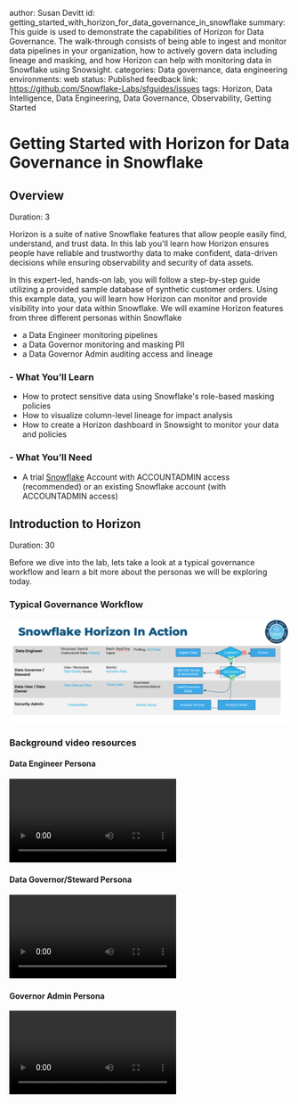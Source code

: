 author: Susan Devitt
id: getting_started_with_horizon_for_data_governance_in_snowflake
summary: This guide is used to demonstrate the capabilities of Horizon for Data Governance. The walk-through consists of being able to ingest and monitor data pipelines in your organization, how to actively govern data including lineage and masking, and how Horizon can help with monitoring data in Snowflake using Snowsight.
categories: Data governance, data engineering
environments: web
status: Published 
feedback link: https://github.com/Snowflake-Labs/sfguides/issues
tags: Horizon, Data Intelligence, Data Engineering, Data Governance, Observability, Getting Started

# Getting Started with Horizon for Data Governance in Snowflake
<!-- ------------------------ -->
## Overview 
Duration: 3

Horizon is a suite of native Snowflake features that allow people easily find, understand, and trust data. In this lab you'll learn how Horizon ensures people have reliable and trustworthy data to make confident, data-driven decisions while ensuring observability and security of data assets.

In this expert-led, hands-on lab, you will follow a step-by-step guide utilizing a provided sample database of synthetic customer orders. Using this example data, you will learn how Horizon can monitor and provide visibility into your data within Snowflake. We will examine Horizon features from three different personas within Snowflake 
 - a Data Engineer monitoring pipelines
 - a Data Governor monitoring and masking PII
 - a Data Governor Admin auditing access and lineage 

### - What You’ll Learn 
- How to protect sensitive data using Snowflake's role-based masking policies
- How to visualize column-level lineage for impact analysis
- How to create a Horizon dashboard in Snowsight to monitor your data and policies

### - What You’ll Need 
- A trial [Snowflake](https://signup.snowflake.com/) Account with ACCOUNTADMIN access (recommended) or an existing Snowflake account (with ACCOUNTADMIN access)

## Introduction to Horizon
Duration: 30

Before we dive into the lab, lets take a look at a typical governance workflow and learn a bit more about the personas we will be exploring today. 
### Typical Governance Workflow  
![img](assets/workflow.png)


### Background video resources 

#### Data Engineer Persona
<video id="MdZ1PaJWH2w"></video>


#### Data Governor/Steward Persona  
<video id="bF6FAMeGEZc"></video> 


#### Governor Admin Persona  
<video id="doView4YqUI">
<!-- ------------------------ -->
## Setup
Duration: 10

All the scripts for this lab are available at [Snowflake Labs](https://github.com/Snowflake-Labs/sfguide-getting-started-with-horizon-data-governance-in-snowflake) for you as a resource.

Let's get started! First we will run the [script 0_lab_setup.sql](https://github.com/Snowflake-Labs/sfguide-getting-started-with-horizon-data-governance-in-snowflake/blob/main/0-lab-Setup.sql) 


**1. Create a new worksheet titled 0_lab_setup**

In Snowsight create a new worksheet and rename it 0_lab_setup.

**2. Copy the below script in its entirety and paste into your worksheet.**

This script will create the objects needed to run the lab. More explanation on these objects and how they are used will be provided in later steps.
### [script 0_lab_setup.sql](https://github.com/Snowflake-Labs/sfguide-getting-started-with-horizon-data-governance-in-snowflake/blob/main/0-lab-Setup.sql)
````
--Create all Roles and assign to user
USE ROLE SECURITYADMIN;
CREATE OR REPLACE ROLE HRZN_DATA_ENGINEER;
CREATE OR REPLACE ROLE HRZN_DATA_GOVERNOR;
CREATE OR REPLACE ROLE HRZN_DATA_USER;
CREATE OR REPLACE ROLE HRZN_IT_ADMIN;

GRANT ROLE HRZN_DATA_ENGINEER TO ROLE SYSADMIN;
GRANT ROLE HRZN_DATA_GOVERNOR TO ROLE SYSADMIN;
GRANT ROLE HRZN_DATA_USER TO ROLE SYSADMIN;
GRANT ROLE HRZN_IT_ADMIN TO ROLE SYSADMIN;

SET MY_USER_ID  = CURRENT_USER();
SELECT ($MY_USER_ID);
GRANT ROLE HRZN_DATA_ENGINEER TO USER identifier($MY_USER_ID);
GRANT ROLE HRZN_DATA_GOVERNOR TO USER identifier($MY_USER_ID);
GRANT ROLE HRZN_DATA_USER TO USER identifier($MY_USER_ID);
GRANT ROLE HRZN_IT_ADMIN TO USER identifier($MY_USER_ID);

--Create warehouse and provide grants
USE ROLE SYSADMIN;
CREATE OR REPLACE WAREHOUSE HRZN_WH WITH WAREHOUSE_SIZE='X-SMALL';
GRANT USAGE ON WAREHOUSE HRZN_WH TO ROLE HRZN_DATA_ENGINEER;
GRANT USAGE ON WAREHOUSE HRZN_WH TO ROLE HRZN_DATA_GOVERNOR;
GRANT USAGE ON WAREHOUSE HRZN_WH TO ROLE HRZN_DATA_USER;
GRANT USAGE ON WAREHOUSE HRZN_WH TO ROLE HRZN_IT_ADMIN;

--Create database, schemas and assign to appropriate roles

GRANT  CREATE DATABASE ON ACCOUNT TO ROLE HRZN_DATA_ENGINEER;

USE ROLE HRZN_DATA_ENGINEER;
CREATE OR REPLACE DATABASE HRZN_DB;
CREATE OR REPLACE SCHEMA HRZN_DB.HRZN_SCH;

GRANT USAGE ON DATABASE HRZN_DB TO ROLE HRZN_DATA_GOVERNOR;
GRANT USAGE ON SCHEMA HRZN_DB.HRZN_SCH TO ROLE HRZN_DATA_GOVERNOR;
GRANT CREATE SCHEMA ON DATABASE HRZN_DB TO ROLE HRZN_DATA_GOVERNOR;

GRANT USAGE ON ALL SCHEMAS IN DATABASE HRZN_DB TO ROLE HRZN_DATA_GOVERNOR;
GRANT SELECT, INSERT, UPDATE, DELETE ON ALL TABLES IN DATABASE HRZN_DB TO ROLE HRZN_DATA_GOVERNOR;

GRANT SELECT ON ALL TABLES IN SCHEMA HRZN_DB.HRZN_SCH TO ROLE HRZN_DATA_GOVERNOR;
GRANT SELECT ON ALL VIEWS IN SCHEMA HRZN_DB.HRZN_SCH TO ROLE HRZN_DATA_GOVERNOR;

GRANT USAGE ON DATABASE HRZN_DB TO ROLE HRZN_IT_ADMIN;
GRANT USAGE ON SCHEMA HRZN_DB.HRZN_SCH TO ROLE HRZN_IT_ADMIN;
GRANT CREATE SCHEMA ON DATABASE HRZN_DB TO ROLE HRZN_IT_ADMIN;



GRANT USAGE ON DATABASE HRZN_DB TO ROLE HRZN_DATA_USER;
GRANT USAGE ON SCHEMA HRZN_DB.HRZN_SCH TO ROLE HRZN_DATA_USER;
GRANT USAGE ON ALL SCHEMAS IN DATABASE HRZN_DB TO ROLE HRZN_DATA_USER;
GRANT SELECT ON ALL TABLES IN DATABASE HRZN_DB TO ROLE HRZN_DATA_USER;

USE ROLE HRZN_DATA_GOVERNOR;

-- Create a  Schema to contain classifiers
CREATE OR REPLACE SCHEMA HRZN_DB.CLASSIFIERS
COMMENT = 'Schema containing Classifiers';

-- Create a Schema to contain Tags
CREATE OR REPLACE SCHEMA HRZN_DB.TAG_SCHEMA
COMMENT = 'Schema containing Tags';

CREATE OR REPLACE TABLE HRZN_DB.TAG_SCHEMA.ROW_POLICY_MAP
    (role STRING, state_visibility STRING);

-- with the table in place, we will now INSERT the relevant Role to City Permissions mapping to ensure
-- our Test only can see Tokyo customers
INSERT INTO HRZN_DB.TAG_SCHEMA.ROW_POLICY_MAP
    VALUES ('HRZN_DATA_USER','MA'); 

    
-- Create a Schema to contain Security Policies
CREATE OR REPLACE SCHEMA SEC_POLICIES_SCHEMA
COMMENT = 'Schema containing Security Policies';

USE ROLE SECURITYADMIN;
GRANT SELECT, INSERT, UPDATE, DELETE ON FUTURE TABLES IN SCHEMA HRZN_DB.HRZN_SCH TO ROLE HRZN_DATA_GOVERNOR;
GRANT SELECT, INSERT, UPDATE, DELETE ON FUTURE TABLES IN DATABASE HRZN_DB TO ROLE HRZN_DATA_GOVERNOR;

GRANT SELECT ON FUTURE TABLES IN SCHEMA HRZN_DB.HRZN_SCH TO ROLE HRZN_DATA_USER;
GRANT SELECT ON FUTURE TABLES IN DATABASE HRZN_DB TO ROLE HRZN_DATA_USER;

GRANT SELECT ON FUTURE TABLES IN SCHEMA HRZN_DB.HRZN_SCH TO ROLE HRZN_IT_ADMIN;
GRANT SELECT ON FUTURE TABLES IN DATABASE HRZN_DB TO ROLE HRZN_IT_ADMIN;

GRANT USAGE ON ALL SCHEMAS IN DATABASE HRZN_DB TO ROLE HRZN_IT_ADMIN;
GRANT SELECT, INSERT, UPDATE, DELETE ON ALL TABLES IN DATABASE HRZN_DB TO ROLE HRZN_IT_ADMIN;
GRANT SELECT ON ALL VIEWS IN DATABASE HRZN_DB TO ROLE HRZN_IT_ADMIN;
GRANT SELECT ON ALL TABLES IN SCHEMA HRZN_DB.HRZN_SCH TO ROLE HRZN_IT_ADMIN;
GRANT SELECT ON ALL VIEWS IN SCHEMA HRZN_DB.HRZN_SCH TO ROLE HRZN_IT_ADMIN;


USE ROLE ACCOUNTADMIN;
GRANT DATABASE ROLE SNOWFLAKE.DATA_METRIC_USER TO ROLE HRZN_DATA_ENGINEER;
GRANT EXECUTE DATA METRIC FUNCTION ON ACCOUNT TO ROLE HRZN_DATA_ENGINEER;
-- Commented out because as of May 22 2024 this will not work in trial accounts.
--GRANT APPLICATION ROLE SNOWFLAKE.DATA_QUALITY_MONITORING_VIEWER TO ROLE HRZN_DATA_ENGINEER;

GRANT DATABASE ROLE SNOWFLAKE.GOVERNANCE_VIEWER TO ROLE HRZN_DATA_GOVERNOR;
GRANT DATABASE ROLE SNOWFLAKE.OBJECT_VIEWER TO ROLE HRZN_DATA_GOVERNOR;
GRANT DATABASE ROLE SNOWFLAKE.USAGE_VIEWER TO ROLE HRZN_DATA_GOVERNOR;
GRANT DATABASE ROLE SNOWFLAKE.DATA_METRIC_USER TO ROLE HRZN_DATA_GOVERNOR;
GRANT EXECUTE DATA METRIC FUNCTION ON ACCOUNT TO ROLE HRZN_DATA_GOVERNOR;
-- Commented out because as of May 22 2024 this will not work in trial accounts.
--GRANT APPLICATION ROLE SNOWFLAKE.DATA_QUALITY_MONITORING_VIEWER TO ROLE HRZN_DATA_GOVERNOR;


GRANT DATABASE ROLE SNOWFLAKE.GOVERNANCE_VIEWER TO ROLE HRZN_IT_ADMIN;
GRANT DATABASE ROLE SNOWFLAKE.OBJECT_VIEWER TO ROLE HRZN_IT_ADMIN;
GRANT DATABASE ROLE SNOWFLAKE.USAGE_VIEWER TO ROLE HRZN_IT_ADMIN;
GRANT DATABASE ROLE SNOWFLAKE.DATA_METRIC_USER TO ROLE HRZN_IT_ADMIN;
GRANT EXECUTE DATA METRIC FUNCTION ON ACCOUNT TO ROLE HRZN_IT_ADMIN;
-- Commented out because as of May 22 2024 this will not work in trial accounts.
--GRANT APPLICATION ROLE SNOWFLAKE.DATA_QUALITY_MONITORING_VIEWER TO ROLE HRZN_IT_ADMIN;



/***** C R E A T E   T A B L E *******/

USE ROLE HRZN_DATA_ENGINEER;
CREATE OR REPLACE TABLE HRZN_DB.HRZN_SCH.CUSTOMER (
	ID FLOAT,
	FIRST_NAME VARCHAR,
	LAST_NAME VARCHAR,
	STREET_ADDRESS VARCHAR,
	STATE VARCHAR,
	CITY VARCHAR,
	ZIP VARCHAR,
	PHONE_NUMBER VARCHAR,
	EMAIL VARCHAR,
	SSN VARCHAR,
	BIRTHDATE VARCHAR,
	JOB VARCHAR,
	CREDITCARD VARCHAR,
	COMPANY VARCHAR,
	OPTIN VARCHAR
);
CREATE OR REPLACE TABLE HRZN_DB.HRZN_SCH.CUSTOMER_ORDERS (
    CUSTOMER_ID VARCHAR,	
    ORDER_ID VARCHAR,	
    ORDER_TS DATE,	
    ORDER_CURRENCY VARCHAR,	
    ORDER_AMOUNT FLOAT,	
    ORDER_TAX FLOAT,	
    ORDER_TOTAL FLOAT
);
-- Load data from S3 into target tables. Then perform GRANTS.
COPY INTO HRZN_DB.HRZN_SCH.CUSTOMER
FROM s3://sfquickstarts/summit_2024_horizon_hol/CustomerDataRaw.csv
FILE_FORMAT = (TYPE = 'CSV', SKIP_HEADER = 1)
;

COPY INTO HRZN_DB.HRZN_SCH.CUSTOMER_ORDERS
FROM s3://sfquickstarts/summit_2024_horizon_hol/CustomerOrders.csv
FILE_FORMAT = (TYPE = 'CSV', SKIP_HEADER = 1)
;
GRANT ALL ON TABLE HRZN_DB.HRZN_SCH.CUSTOMER TO ROLE HRZN_DATA_GOVERNOR;
GRANT SELECT ON TABLE HRZN_DB.HRZN_SCH.CUSTOMER TO ROLE HRZN_DATA_USER;
GRANT SELECT ON TABLE HRZN_DB.HRZN_SCH.CUSTOMER TO ROLE HRZN_IT_ADMIN;

GRANT ALL ON TABLE HRZN_DB.HRZN_SCH.CUSTOMER_ORDERS TO ROLE HRZN_DATA_GOVERNOR;
GRANT SELECT ON TABLE HRZN_DB.HRZN_SCH.CUSTOMER_ORDERS TO ROLE HRZN_DATA_USER;
GRANT SELECT ON TABLE HRZN_DB.HRZN_SCH.CUSTOMER_ORDERS TO ROLE HRZN_IT_ADMIN;



USE ROLE ACCOUNTADMIN;
GRANT APPLY TAG on ACCOUNT to ROLE HRZN_DATA_GOVERNOR;
GRANT APPLY MASKING POLICY on ACCOUNT to ROLE HRZN_DATA_GOVERNOR;
GRANT APPLY ROW ACCESS POLICY ON ACCOUNT TO ROLE HRZN_DATA_GOVERNOR;
GRANT APPLY AGGREGATION POLICY ON ACCOUNT TO ROLE HRZN_DATA_GOVERNOR;
GRANT APPLY PROJECTION POLICY ON ACCOUNT TO ROLE HRZN_DATA_GOVERNOR;

GRANT DATABASE ROLE SNOWFLAKE.CLASSIFICATION_ADMIN TO ROLE HRZN_DATA_GOVERNOR;


--USE ROLE HRZN_DATA_ENGINEER;
--truncate table HRZN_DB.HRZN_SCH.CUSTOMER;
--truncate table HRZN_DB.HRZN_SCH.CUSTOMER_ORDERS;


--Create Lineage
USE ROLE HRZN_DATA_ENGINEER;


use database HRZN_DB;
use schema HRZN_DB.HRZN_SCH;
USE WAREHOUSE HRZN_WH;

-- create new table, then populate it with dynamic content
create OR REPLACE table HRZN_DB.HRZN_SCH.Customer_NY as
select *  EXCLUDE ZIP from HRZN_DB.HRZN_SCH.CUSTOMER where state='NY';

create OR REPLACE table HRZN_DB.HRZN_SCH.Customer_DC as
select *  EXCLUDE ZIP from HRZN_DB.HRZN_SCH.CUSTOMER where state='DC';

create OR REPLACE table HRZN_DB.HRZN_SCH.Customer_AR as
select *  EXCLUDE ZIP from HRZN_DB.HRZN_SCH.CUSTOMER where state='AR';


CREATE OR REPLACE VIEW HRZN_DB.HRZN_SCH.CUSTOMER_ORDER_SUMMARY AS
SELECT C.ID, C.FIRST_NAME, C.LAST_NAME, COUNT(CO.ORDER_ID) ORDERS_COUNT, SUM(CO.ORDER_TOTAL) ORDER_TOTAL
FROM HRZN_DB.HRZN_SCH.CUSTOMER C, HRZN_DB.HRZN_SCH.CUSTOMER_ORDERS CO
WHERE C.ID  = CO.CUSTOMER_ID
GROUP BY 1,2,3;

CREATE OR REPLACE TABLE HRZN_DB.HRZN_SCH.CUSTOMER_ORDER_SUMMARY_NY AS
SELECT CS.*
FROM HRZN_DB.HRZN_SCH.Customer_NY C, HRZN_DB.HRZN_SCH.CUSTOMER_ORDER_SUMMARY CS
WHERE C.ID  = CS.ID;

-- create new user stage, then copy CUSTOMER data here
create OR REPLACE stage CustomerNYStage;
copy into @CustomerNYStage from HRZN_DB.HRZN_SCH.CUSTOMER_ORDER_SUMMARY_NY;
```
<!-- ------------------------ -->
## Horizon as a Data Engineer - Data Quality Monitoring
Duration: 20

### Overview
Data Governance doesn't need to be a daunting undertaking.This section is all about how to get started ingesting data into Snowflake and starting with curating assets to understanding common problems that most data organizations want to solve such as data quality monitoring. We will show you how easily **all roles** benefit from Horizon and Snowflake's RBAC Framework. 

Before we begin, the Snowflake Access Control Framework is based on:
- Role-based Access Control (RBAC): Access privileges are assigned to roles, which 
    are in turn assigned to users.
- Discretionary Access Control (DAC): Each object has an owner, who can in turn 
    grant access to that object.

> aside negative
>The key concepts to understanding access control in Snowflake are:
>- Securable Object: An entity to which access can be granted. Unless allowed by a 
    grant, access is denied. Securable Objects are owned by a Role (as opposed to a User)
>>- Examples: Database, Schema, Table, View, Warehouse, Function, etc
>- Role: An entity to which privileges can be granted. Roles are in turn assigned 
    to users. Note that roles can also be assigned to other roles, creating a role 
    hierarchy.
>- Privilege: A defined level of access to an object. Multiple distinct privileges 
    may be used to control the granularity of access granted.
 >- User: A user identity recognized by Snowflake, whether associated with a person 
    or program.

In Summary:
- In Snowflake, a Role is a container for Privileges to a Securable Object.
- Privileges can be granted Roles
- Roles can be granted to Users
- Roles can be granted to other Roles (which inherit that Roles Privileges)
- When Users choose a Role, they inherit all the Privileges of the Roles in the hierarchy.


### System Defined Roles and Privileges
> aside positive
 >Before beginning to deploy Role Based Access Control (RBAC) for Horizon HOL,
 let's first take a look at the Snowflake System Defined Roles and their privileges

In Snowsight create a new worksheet and rename it 1_Data_Engineer. Copy and paste each code block below and execute. You can also find the entire Data Engineer Script at [ 1-DataEngineer.sql](https://github.com/Snowflake-Labs/sfguide-getting-started-with-horizon-data-governance-in-snowflake/blob/main/hol-lab/1-DataEngineer.sql) 

Let's start by assuming the Data Engineer role and our Snowflake Development Warehouse (synonymous with compute) and we will set the context with the appropriate Database and Schema. 
```
USE ROLE HRZN_DATA_ENGINEER;
USE WAREHOUSE HRZN_WH;
USE DATABASE HRZN_DB;
USE SCHEMA HRZN_SCH;
```

To follow best practices we will begin to investigate and deploy RBAC (Role-Based Access Control)

First, let's take a look at the Roles currently in our account
```
SHOW ROLES;
```

This next query, will turn the output of our last SHOW command and allow us to filter on the Snowflake System Roles provided by default in all Snowflake Accounts
  > Note: Depending on your permissions you may not see a result for every Role in the Where clause below.
```
SELECT
    "name",
    "comment"
FROM TABLE(RESULT_SCAN(LAST_QUERY_ID()))
WHERE "name" IN ('ORGADMIN','ACCOUNTADMIN','SYSADMIN','USERADMIN','SECURITYADMIN','PUBLIC');
```

#### Snowflake System Defined Role Definitions:
1. **ORGADMIN**: Role that manages operations at the organization level.
2. **ACCOUNTADMIN**: Role that encapsulates the SYSADMIN and SECURITYADMIN system-defined roles.
            It is the top-level role in the system and should be granted only to a limited/controlled number of users
            in your account.
3. **SECURITYADMIN**: Role that can manage any object grant globally, as well as create, monitor,
          and manage users and roles.
4. **USERADMIN**: Role that is dedicated to user and role management only.
5. **SYSADMIN**: Role that has privileges to create warehouses and databases in an account.
> aside negative
>If, as recommended, you create a role hierarchy that ultimately assigns all custom roles to the SYSADMIN role, this role also has the ability to grant privileges on warehouses, databases, and other objects to other roles.
6. PUBLIC: Pseudo-role that is automatically granted to every user and every role in your account. The PUBLIC role can own securable objects, just like any other role; however, the objects owned by the role are available to every other user and role in your account.

 
                       
### Role Creation, GRANTS and SQL Variables

Now that we understand System Defined Roles, let's begin leveraging them to create a Test Role and provide it access to the Customer Loyalty data we will deploy our initial Snowflake Horizon Governance features against.

We will use the Useradmin Role to create a Test Role
```
USE ROLE USERADMIN;

CREATE OR REPLACE ROLE HRZN_DATA_ANALYST
    COMMENT = 'Analyst Role';
```

Now we will switch to Securityadmin to handle our privilege GRANTS
```
USE ROLE SECURITYADMIN;
```
First we will grant ALL privileges on the Development Warehouse to our Sysadmin
```
GRANT ALL ON WAREHOUSE HRZN_WH TO ROLE HRZN_DATA_ANALYST;
```

Next we will grant only OPERATE and USAGE privileges to our Test Role
```
GRANT OPERATE, USAGE ON WAREHOUSE HRZN_WH TO ROLE HRZN_DATA_ANALYST;
```

> aside positive
>**Snowflake Warehouse Privilege Grants**
>1. MODIFY: Enables altering any properties of a warehouse, including changing its size.
>2. MONITOR: Enables viewing current and past queries executed on a warehouse as well as usage statistics on that warehouse.
>3. OPERATE: Enables changing the state of a warehouse (stop, start, suspend, resume). In addition,enables viewing current and past queries executed on a warehouse and aborting any executing queries.
>4. USAGE: Enables using a virtual warehouse and, as a result, executing queries on the warehouse.
If the warehouse is configured to auto-resume when a SQL statement is submitted to it, the warehouse resumes automatically and executes the statement.
>5. ALL: Grants all privileges, except OWNERSHIP, on the warehouse.

Now we will grant USAGE on our Database and all Schemas within it
```
GRANT USAGE ON DATABASE HRZN_DB TO ROLE HRZN_DATA_ANALYST;
GRANT USAGE ON ALL SCHEMAS IN DATABASE HRZN_DB TO ROLE HRZN_DATA_ANALYST;
```
> aside positive
> **Snowflake Database and Schema Grants**
>1. MODIFY: Enables altering any settings of a database.
>2. MONITOR: Enables performing the DESCRIBE command on the database.
>3. USAGE: Enables using a database, including returning the database details in the SHOW DATABASES command output. Additional privileges are required to view or take actions on objects in a database.
>4. ALL: Grants all privileges, except OWNERSHIP, on a database.

We are going to test Data Governance features as our Test Role, so let's ensure it can run SELECT statements against our Data Model
```
GRANT SELECT ON ALL TABLES IN SCHEMA HRZN_DB.HRZN_SCH TO ROLE HRZN_DATA_ANALYST;
GRANT SELECT ON ALL VIEWS IN SCHEMA HRZN_DB.HRZN_SCH TO ROLE HRZN_DATA_ANALYST;
```
> aside positive
>**Snowflake View and Table Privilege Grants**
>1. SELECT: Enables executing a SELECT statement on a table/view.
>2. INSERT: Enables executing an INSERT command on a table. 
>3. UPDATE: Enables executing an UPDATE command on a table.
>4. TRUNCATE: Enables executing a TRUNCATE TABLE command on a table.
>5. DELETE: Enables executing a DELETE command on a table.
    **/

Before we proceed, let's SET a SQL Variable to equal our CURRENT_USER()
```
SET MY_USER_ID  = CURRENT_USER();
```

Now we can GRANT our Role to the User we are currently logged in as and use that role
```
GRANT ROLE HRZN_DATA_ANALYST TO USER identifier($MY_USER_ID);

USE ROLE HRZN_DATA_ENGINEER;
```

### Data Quality Monitoring 

Within Snowflake, you can measure the quality of your data by using Data Metric Functions. Using these, we want to ensure that there are not duplicate or invalid Customer Email Addresses present in our system. While our team works to resolve any existing bad records, we will work to monitor these occuring moving forward.

#### Creating Data Metric functions
Within this step, we will walk through adding Data Metric Functions to our Customer Loyalty Table to capture Duplicate and Invalid Email Address counts everytime data is updated.

Creating a System DMF by first setting a schedule on the table and then setting the metrics
```
--Schedule
ALTER TABLE HRZN_DB.HRZN_SCH.CUSTOMER SET DATA_METRIC_SCHEDULE = 'TRIGGER_ON_CHANGES';

--Accuracy
ALTER TABLE HRZN_DB.HRZN_SCH.CUSTOMER ADD DATA METRIC FUNCTION SNOWFLAKE.CORE.NULL_COUNT on (EMAIL);

--Uniqueness
ALTER TABLE HRZN_DB.HRZN_SCH.CUSTOMER ADD DATA METRIC FUNCTION SNOWFLAKE.CORE.UNIQUE_COUNT on (EMAIL);
ALTER TABLE HRZN_DB.HRZN_SCH.CUSTOMER ADD DATA METRIC FUNCTION SNOWFLAKE.CORE.DUPLICATE_COUNT on (EMAIL);;

--Volume
ALTER TABLE HRZN_DB.HRZN_SCH.CUSTOMER ADD DATA METRIC FUNCTION SNOWFLAKE.CORE.ROW_COUNT on ();


--Review Counts
SELECT SNOWFLAKE.CORE.NULL_COUNT(SELECT EMAIL FROM HRZN_DB.HRZN_SCH.CUSTOMER);
SELECT SNOWFLAKE.CORE.UNIQUE_COUNT(SELECT EMAIL FROM HRZN_DB.HRZN_SCH.CUSTOMER);
SELECT SNOWFLAKE.CORE.DUPLICATE_COUNT (SELECT EMAIL FROM HRZN_DB.HRZN_SCH.CUSTOMER) AS duplicate_count;
```

Before moving on, let's validate Trigger on Changes Schedule is in place
```
SHOW PARAMETERS LIKE 'DATA_METRIC_SCHEDULE' IN TABLE HRZN_DB.HRZN_SCH.CUSTOMER;
```

#### Creating a custom DMF
To accompany the Duplicate Count DMF, let's also create a Custom Data Metric Function that uses Regular Expression (RegEx) to Count Invalid Email Addresses
```
CREATE DATA METRIC FUNCTION HRZN_DB.HRZN_SCH.INVALID_EMAIL_COUNT(IN_TABLE TABLE(IN_COL STRING))
RETURNS NUMBER 
AS
'SELECT COUNT_IF(FALSE = (IN_COL regexp ''^[A-Za-z0-9._%+-]+@[A-Za-z0-9.-]+\.[A-Za-z]{2,4}$'')) FROM IN_TABLE';
```

For demo purposes, let's grant this to everyone
```
GRANT ALL ON FUNCTION HRZN_DB.HRZN_SCH.INVALID_EMAIL_COUNT(TABLE(STRING)) TO ROLE PUBLIC;
```

As we did above, let's see how many Invalid Email Addresses currently exist
```
SELECT HRZN_DB.HRZN_SCH.INVALID_EMAIL_COUNT(SELECT EMAIL FROM HRZN_DB.HRZN_SCH.CUSTOMER) AS INVALID_EMAIL_COUNT;
```

Before we can apply our DMF's to the table, we must first set the Data Metric Schedule. For our demo we will Trigger this to run every 5 minutes
```
ALTER TABLE HRZN_DB.HRZN_SCH.CUSTOMER SET DATA_METRIC_SCHEDULE = '5 minute'; 
```
> aside negative
>Data Metric Schedule specifies the schedule for running Data Metric Functions
for tables and can leverage MINUTE, USING CRON or TRIGGER_ON_CHANGES

Now we will add our Invalid Email Count Data Metric Function (DMF) to our table
```
ALTER TABLE HRZN_DB.HRZN_SCH.CUSTOMER 
    ADD DATA METRIC FUNCTION HRZN_DB.HRZN_SCH.INVALID_EMAIL_COUNT ON (EMAIL);
```

Before moving on, let's validate the Schedule is in place
```
SHOW PARAMETERS LIKE 'DATA_METRIC_SCHEDULE' IN TABLE HRZN_DB.HRZN_SCH.CUSTOMER;
```

Review the schedule
by selecting metric_name, ref_entity_name, schedule, schedule_status from table(information_schema.data_metric_function_references(
    ref_entity_name => 'HRZN_DB.HRZN_SCH.CUSTOMER', 
    ref_entity_domain => 'TABLE'));


The results our Data Metric Functions are written to an Event table, let's start by taking a look at the Raw output
> Note: Latency can be up to a few minutes. If the queries below are empty please wait a few minutes.

For ease of use, a flattened View is also provided so let's take a look at this as well
```
SELECT 
    change_commit_time,
    measurement_time,
    table_schema,
    table_name,
    metric_name,
    value
FROM SNOWFLAKE.LOCAL.DATA_QUALITY_MONITORING_RESULTS
WHERE table_database = 'HRZN_DB'
ORDER BY change_commit_time DESC;
```


 With the Data Quality metrics being logged every time our table changes we will be able to monitor the counts as new data flows in and existing e-mail updates are run.

> aside negative
>In a production scenario a logical next step would be to configure alerts to notify you when changes to data quality occur. By combining the DMF and alert functionality, you can
have consistent threshold notifications for data quality on the tables that you measure. 


<!-- ------------------------ -->
## Horizon as Data Governor - Search & Discovery
Duration: 30

**Overview**

In today's world of data management, it is common to have policies and procedures that range from data quality and retention to personal data protection. A Data Governor within an organization defines and applies data policies. Here we will explore Horizon features such as **universal search** that makes it easier to find Account objects,Snowflake Marketplace listings, relevant Snowflake Documentation and Snowflake Community Knowledge Base articles.

> aside negative
>
>Note: Universal Search understands your query and information about your database objects and can find objects with names that differ from your search terms.
>Even if you misspell or type only part of your search term, you can still see
useful results.

To leverage Universal Search in Snowsight:
- Use the Left Navigation Menu 
- Select "Search" (Magnifying Glass)
- Enter Search criteria such as:
    - Snowflake Best Practices
    - How to use Snowflake Column Masking

### Create a new worksheet
  In snowsight create a new worksheet and rename it 2_Data_Governor. Copy and paste each code block below and execute. You can also find the entire Data Governor Script at [ 2-DataGovernor_DataUser.sql](https://github.com/Snowflake-Labs/sfguide-getting-started-with-horizon-data-governance-in-snowflake/blob/main/hol-lab/2-DataGovernor_DataUser.sql)  

Let's start by assuming the Data User role and using our Horizon Warehouse (synonymous with compute). This lets us see what access our Data Users have to our customer data.

````
USE ROLE HRZN_DATA_USER;
USE WAREHOUSE HRZN_WH;
USE DATABASE HRZN_DB;
USE SCHEMA HRZN_SCH;
````

Now, Let’s look at the customer details
````
SELECT FIRST_NAME, LAST_NAME, STREET_ADDRESS, STATE, CITY, ZIP, PHONE_NUMBER, EMAIL, SSN, BIRTHDATE, CREDITCARD
FROM HRZN_DB.HRZN_SCH.CUSTOMER
SAMPLE (100 ROWS);
````

### Protecting Sensitive Information
Looking at this table we can see there is a lot of PII and sensitive data that needs to be protected. However, as a Data user, we may not understand what fields contain the sensitive data.

To set this straight, we need to ensure that the right fields are classified and tagged properly. Further, we need to mask PII and other senstive data. Lets switch to the Data governor role and we can explore the Horizon features for classification, tagging and masking.
````
USE ROLE HRZN_DATA_GOVERNOR;
USE WAREHOUSE HRZN_WH;
USE DATABASE HRZN_DB;
USE SCHEMA HRZN_SCH;
````
#### Sensitive Data Classification

 In some cases, you may not know if there is sensitive data in a table. Snowflake Horizon provides the capability to attempt to automatically detect
 sensitive information and apply relevant Snowflake system defined privacy tags. 

 Classification is a multi-step process that associates Snowflake-defined system
 tags to columns by analyzing the fields and metadata for personal data. Data 
 Classification can be done via SQL or the Snowsight interface.

 Within this step we will be using SQL to classify a single table as well as all
 tables within a schema.

 To learn how to complete Data Classification within the Snowsight interface,
 please see the following documentation: 

 [Using Snowsight to classify tables in a schema]
(https://docs.snowflake.com/en/user-guide/governance-classify-using#using-sf-web-interface-to-classify-tables-in-a-schema)

#### Autoclassification for Sensitive information
>aside negative
>OPTIONAL: You can perform classification through the UI as well.
--Databases -> HRZN_DB -> HRZN_SCH --> Click "..." -> Classify and Tag Sensitive Data

As our Raw Customer Schema only includes one table, let's use SYSTEM$CLASSIFY against it
````
CALL SYSTEM$CLASSIFY('HRZN_DB.HRZN_SCH.CUSTOMER', {'auto_tag': true});
````

Now let's view the new Tags Snowflake applied automatically via Data Classification
````
SELECT TAG_DATABASE, TAG_SCHEMA, OBJECT_NAME, COLUMN_NAME, TAG_NAME, TAG_VALUE
FROM TABLE(
  HRZN_DB.INFORMATION_SCHEMA.TAG_REFERENCES_ALL_COLUMNS(
    'HRZN_DB.HRZN_SCH.CUSTOMER',
    'table'
));
````
>aside negative
>OPTIONAL You can perform classification through the UI as well.
--Databases -> HRZN_DB -> HRZN_SCH --> Click "..." -> Classify and Tag Sensitive Data

As our Raw Point-of-Sale Schema includes numerous tables, let's use SYSTEM$CLASSIFY_SCHEMA against it
````
CALL SYSTEM$CLASSIFY_SCHEMA('HRZN_DB.HRZN_SCH', {'auto_tag': true});
````

Once again, let's view the Tags applied using the Customer table within the Schema
````
    SELECT * FROM TABLE(HRZN_DB.information_schema.tag_references_all_columns('HRZN_DB.HRZN_SCH.CUSTOMER','table'));
````
#### Custom Classification

 Snowflake provides the CUSTOM_CLASSIFIER class in the SNOWFLAKE.DATA_PRIVACY schema
 to enable Data Engineers / Governors to extend their Data Classification capabilities based on their own knowledge of their data.

````
USE SCHEMA HRZN_DB.CLASSIFIERS;

create or replace snowflake.data_privacy.custom_classifier CREDITCARD();

Show snowflake.data_privacy.custom_classifier;

Call creditcard!add_regex('MC_PAYMENT_CARD','IDENTIFIER','^(?:5[1-5][0-9]{2}|222[1-9]|22[3-9][0-9]|2[3-6][0-9]{2}|27[01][0-9]|2720)[0-9]{12}$');
Call creditcard!add_regex('AMX_PAYMENT_CARD','IDENTIFIER','^3[4-7][0-9]{13}$');

Select creditcard!list();

select CREDITCARD from HRZN_DB.HRZN_SCH.CUSTOMER where CREDITCARD regexp '^3[4-7][0-9]{13}$';

CALL SYSTEM$CLASSIFY('HRZN_DB.HRZN_SCH.CUSTOMER',{'auto_tag': true, 'custom_classifiers': ['HRZN_DB.CLASSIFIERS.CREDITCARD']});
````
>aside negative
>Note: This statement shows if a column is classified as a particular tag
````
Select SYSTEM$GET_TAG('snowflake.core.semantic_category','HRZN_DB.HRZN_SCH.CUSTOMER.CREDITCARD','column');
````
>aside positive
>
 Moving forward as Schemas or Tables are created and updated we can use this exact process of Automatic and Custom Classification to maintain a strong governance posture and build rich semantic-layer metadata.

#### Tagging

A tag-based masking policy combines the object tagging and masking policy features to allow a masking policy to be set on a tag using an ALTER TAG command. When the data type in the masking policy signature and the data type of the column match, the tagged column is automatically protected by the conditions in the masking policy.
````
USE SCHEMA TAG_SCHEMA;
````
Create cost_center tag and add comment
````
create tag HRZN_DB.TAG_SCHEMA.cost_center allowed_values 'Sales','Marketing','Support';
alter tag HRZN_DB.TAG_SCHEMA.cost_center set comment = 'Respective Cost center for chargeback';
````
Create on sensitive datasets and add comments
````
create tag HRZN_DB.TAG_SCHEMA.confidential allowed_values 'Sensitive','Restricted','Highly Confidential';
alter tag HRZN_DB.TAG_SCHEMA.confidential set comment = 'Confidential information';
                                      
create tag HRZN_DB.TAG_SCHEMA.pii_type allowed_values 'Email','Phone Number','Last Name';
alter tag HRZN_DB.TAG_SCHEMA.pii_type set comment = 'PII Columns';
````

Apply tag on warehouse dev_demo_wh
````
alter warehouse HRZN_WH set tag cost_center = 'Sales';
````
Apply tags at the table and column level
````
--Table Level
alter table HRZN_DB.HRZN_SCH.customer set tag HRZN_DB.TAG_SCHEMA.confidential ='Sensitive';  
alter table HRZN_DB.HRZN_SCH.customer set tag HRZN_DB.TAG_SCHEMA.cost_center ='Sales';  
--Column Level
alter table HRZN_DB.HRZN_SCH.customer modify email set tag HRZN_DB.TAG_SCHEMA.pii_type ='Email';
alter table HRZN_DB.HRZN_SCH.customer modify phone_number set tag HRZN_DB.TAG_SCHEMA.pii_type ='Phone Number';
alter table HRZN_DB.HRZN_SCH.customer modify last_name set tag HRZN_DB.TAG_SCHEMA.pii_type ='Last Name';
````

Query account usage view to check tags and reference
>aside negative
>Note: Has a latency of about 20 min
````
select * from snowflake.account_usage.tag_references where tag_name ='CONFIDENTIAL' ;
select * from snowflake.account_usage.tag_references where tag_name ='PII_TYPE' ;
select * from snowflake.account_usage.tag_references where tag_name ='COST_CENTER' ;
````

Now we can use the TAG_REFERENCE_ALL_COLUMNS function to return the Tags associated with our Customer Loyalty table
````
SELECT
    tag_database,
    tag_schema,
    tag_name,
    column_name,
    tag_value
FROM TABLE(information_schema.tag_references_all_columns
    ('HRZN_DB.HRZN_SCH.customer','table'));
````
#### Dynamic Data Masking
In Snowflake it is possible to use Column-Level Security to mask dynamically and create a conditional policy. Lets see how we can combine these to create a conditional masking policy.
````
--Create masking policy for PII
CREATE OR REPLACE MASKING POLICY HRZN_DB.TAG_SCHEMA.MASK_PII AS
  (VAL CHAR) RETURNS CHAR ->
  CASE
    WHEN CURRENT_ROLE() IN ('ACCOUNTADMIN', 'HRZN_DATA_GOVERNOR') THEN VAL
      ELSE '***PII MASKED***'
    END;


 CREATE OR REPLACE MASKING POLICY HRZN_DB.TAG_SCHEMA.MASK_SENSITIVE AS
  (VAL CHAR) RETURNS CHAR ->
  CASE
    WHEN CURRENT_ROLE() IN ('ACCOUNTADMIN', 'HRZN_DATA_GOVERNOR') THEN VAL
      ELSE '***SENSITIVE***'
    END;

--Apply policies to specific columns
ALTER TABLE HRZN_DB.HRZN_SCH.CUSTOMER MODIFY COLUMN SSN SET MASKING POLICY HRZN_DB.TAG_SCHEMA.MASK_PII;
ALTER TABLE HRZN_DB.HRZN_SCH.CUSTOMER MODIFY COLUMN CREDITCARD SET MASKING POLICY HRZN_DB.TAG_SCHEMA.MASK_SENSITIVE;


SELECT SSN,CREDITCARD FROM HRZN_DB.HRZN_SCH.CUSTOMER;
````

Now we can switch back to our Data User role from the beginning of the script. LEts see if the Data User still has access to sensitive data. 
````
USE ROLE HRZN_DATA_USER;
USE WAREHOUSE HRZN_WH;
SELECT SSN,CREDITCARD FROM HRZN_DB.HRZN_SCH.CUSTOMER;
````
The data is masked for the Data User. 
use role HRZN_DATA_GOVERNOR;
USE SCHEMA HRZN_DB.TAG_SCHEMA;

The Data Governor can create opt-in masking based on condition
````
create or replace masking policy HRZN_DB.TAG_SCHEMA.conditionalPolicyDemo 
   as (phone_nbr string, optin string) returns string ->
   case
      when optin = 'Y' then phone_nbr
      else '***OPT OUT***'
   end;

alter table HRZN_DB.HRZN_SCH.CUSTOMER modify column PHONE_NUMBER set
   masking policy HRZN_DB.TAG_SCHEMA.conditionalPolicyDemo  using (PHONE_NUMBER, OPTIN);

SELECT PHONE_NUMBER,OPTIN FROM HRZN_DB.HRZN_SCH.CUSTOMER;
````


Snowflake makes it possible to streamline the masking process by grouping all these sensitive or PII columns under a common tag and apply masking for that tag.
````
--Create a Tag
CREATE OR REPLACE TAG HRZN_DB.TAG_SCHEMA.PII_COL ALLOWED_VALUES 'PII-DATA','NON-PII';

--Apply to the table
ALTER TABLE HRZN_DB.HRZN_SCH.CUSTOMER MODIFY COLUMN LAST_NAME SET TAG  HRZN_DB.TAG_SCHEMA.PII_COL = 'PII-DATA';
ALTER TABLE HRZN_DB.HRZN_SCH.CUSTOMER MODIFY COLUMN BIRTHDATE SET TAG  HRZN_DB.TAG_SCHEMA.PII_COL = 'PII-DATA';
ALTER TABLE HRZN_DB.HRZN_SCH.CUSTOMER MODIFY COLUMN STREET_ADDRESS SET TAG  HRZN_DB.TAG_SCHEMA.PII_COL = 'PII-DATA';
ALTER TABLE HRZN_DB.HRZN_SCH.CUSTOMER MODIFY COLUMN CITY SET TAG  HRZN_DB.TAG_SCHEMA.PII_COL = 'PII-DATA';
ALTER TABLE HRZN_DB.HRZN_SCH.CUSTOMER MODIFY COLUMN STATE SET TAG  HRZN_DB.TAG_SCHEMA.PII_COL = 'PII-DATA';
ALTER TABLE HRZN_DB.HRZN_SCH.CUSTOMER MODIFY COLUMN ZIP SET TAG  HRZN_DB.TAG_SCHEMA.PII_COL = 'PII-DATA';


--Create Masking Policy
CREATE OR REPLACE MASKING POLICY HRZN_DB.TAG_SCHEMA.PII_DATA_MASK AS (VAL string) RETURNS string ->
CASE
WHEN SYSTEM$GET_TAG_ON_CURRENT_COLUMN('HRZN_DB.TAG_SCHEMA.PII_COL') = 'PII-DATA' 
    AND CURRENT_ROLE() NOT IN ('HRZN_DATA_GOVERNOR','ACCOUNTADMIN') 
    THEN '**PII TAG MASKED**'
ELSE VAL
END;


--Apply Masking policy to the tag
ALTER TAG HRZN_DB.TAG_SCHEMA.PII_COL SET MASKING POLICY HRZN_DB.TAG_SCHEMA.PII_DATA_MASK;
````
Lets switch back to the Data User role and Check if the sensitive data is visible or masked
````
USE ROLE HRZN_DATA_USER;
SELECT FIRST_NAME, LAST_NAME, STREET_ADDRESS, CITY, STATE, ZIP 
FROM HRZN_DB.HRZN_SCH.CUSTOMER;
````
When we switch back to the Data Governor role we can see that the data is still present, just masked when required.

````
USE ROLE HRZN_DATA_GOVERNOR;
SELECT FIRST_NAME, LAST_NAME, STREET_ADDRESS, CITY, STATE, ZIP 
FROM HRZN_DB.HRZN_SCH.CUSTOMER;
````

#### Row-Access Policies

 Now that our Data Governor is happy with our Tag Based Dynamic Masking controlling masking at the column level, we will now look to restrict access at the row level for our test role.

 Within our Customer  table, our role should only see Customers who are
 based in Massachussets(MA).

First, We need to unset any exising masking policies on the column
````USE ROLE HRZN_DATA_GOVERNOR;
ALTER TABLE HRZN_DB.HRZN_SCH.CUSTOMER MODIFY COLUMN STATE UNSET TAG  HRZN_DB.TAG_SCHEMA.PII_COL;
````
Lets see what the data user can see.
````
USE ROLE HRZN_DATA_USER;
SELECT FIRST_NAME, STREET_ADDRESS, STATE, OPTIN, PHONE_NUMBER, EMAIL, JOB, COMPANY FROM HRZN_DB.HRZN_SCH.CUSTOMER;
````
We will need to use row level security to show only the Data for Massachusetts.
````
USE ROLE HRZN_DATA_GOVERNOR;
--The mapping for the user is in the table ROW_POLICY_MAP
SELECT * FROM HRZN_DB.TAG_SCHEMA.ROW_POLICY_MAP; 
````

>aside negative
>Note: Snowflake supports row-level security through the use of Row Access Policies to determine which rows to return in the query result. The row access policy can be relatively simple to allow one particular role to view rows, or be more complex to include a mapping table in the policy definition to determine access to rows in the query result.
````
CREATE OR REPLACE ROW ACCESS POLICY HRZN_DB.TAG_SCHEMA.CUSTOMER_STATE_RESTRICTIONS
    AS (STATE STRING) RETURNS BOOLEAN ->
       CURRENT_ROLE() IN ('ACCOUNTADMIN','HRZN_DATA_ENGINEER','HRZN_DATA_GOVERNOR') -- list of roles that will not be subject to the policy
        OR EXISTS -- this clause references our mapping table from above to handle the row level filtering
            (
            SELECT rp.ROLE
                FROM HRZN_DB.TAG_SCHEMA.ROW_POLICY_MAP rp
            WHERE 1=1
                AND rp.ROLE = CURRENT_ROLE()
                AND rp.STATE_VISIBILITY = STATE
            )
COMMENT = 'Policy to limit rows returned based on mapping table of ROLE and STATE: governance.row_policy_map';



 -- let's now apply the Row Access Policy to our City column in the Customer Loyalty table
ALTER TABLE HRZN_DB.HRZN_SCH.CUSTOMER
    ADD ROW ACCESS POLICY HRZN_DB.TAG_SCHEMA.CUSTOMER_STATE_RESTRICTIONS ON (STATE);
````

With the policy successfully applied, let's test it using the Data User Role
````
USE ROLE HRZN_DATA_USER;
SELECT FIRST_NAME, STREET_ADDRESS, STATE, OPTIN, PHONE_NUMBER, EMAIL, JOB, COMPANY FROM HRZN_DB.HRZN_SCH.CUSTOMER;
````


#### Aggregation Policies

 Outside of the Data Access Policies (Masking and Row Access) we have covered,
 Snowflake Horizon also provides Privacy Policies. In this section we will cover
 the ability to set Aggregation Policies on Database Objects which can restrict
 certain roles to only aggregate data by only allowing for queries that aggregate
 data into groups of a minimum size versus retrieving individual roles.

 For the Data User role we have created, let's test an Aggregation Policy out against our Raw Order Header table.


>aside positive
> An Aggregation Policy is a schema-level object that controls what type of query can access data from a table or view. When an aggregation policy is applied to a table, queries against that table must aggregate data into groups of a minimum size in order to return results,thereby preventing a query from returning information from an individual record.


For our use case, we will create a Conditional Aggregation Policy in our Governance Schema that will only allow queries from non-admin users to return results for queries that aggregate more than 1000 rows

````
USE ROLE HRZN_DATA_GOVERNOR;

CREATE OR REPLACE AGGREGATION POLICY HRZN_DB.TAG_SCHEMA.aggregation_policy
  AS () RETURNS AGGREGATION_CONSTRAINT ->
    CASE
      WHEN CURRENT_ROLE() IN ('ACCOUNTADMIN','HRZN_DATA_ENGINEER','HRZN_DATA_GOVERNOR')
      THEN NO_AGGREGATION_CONSTRAINT()  
      ELSE AGGREGATION_CONSTRAINT(MIN_GROUP_SIZE => 100) -- atleast 100 rows in aggregate
    END;
````
With the Aggregation Policy created, let's apply it to our Order Header table
````
ALTER TABLE HRZN_DB.HRZN_SCH.CUSTOMER_ORDERS
    SET AGGREGATION POLICY HRZN_DB.TAG_SCHEMA.aggregation_policy;
````    

Lets try running a simple SELECT *?
````
SELECT TOP 10 * FROM HRZN_DB.HRZN_SCH.CUSTOMER_ORDERS;
````
What happens if we include over 100 rows?
````
SELECT TOP 101 * FROM HRZN_DB.HRZN_SCH.CUSTOMER_ORDERS;
````
Now, lets switch to the Data User role and try those same queries.
````
USE ROLE HRZN_DATA_USER;
````
Lets try running a simple SELECT *?
````
SELECT TOP 10 * FROM HRZN_DB.HRZN_SCH.CUSTOMER_ORDERS;
````
What happens if we include over 100 rows?
````
SELECT TOP 101 * FROM HRZN_DB.HRZN_SCH.CUSTOMER_ORDERS;
````


Lets answer a few aggregate business questions on on the Customer Order table that we have previously:
1. Deployed Masking against PII columns
2. Deployed Row Level Security to restrict our Test Role to only Massachusetts results

Total Order Amounts
````
-- what are the total order amounts
SELECT 
    cl.state,
    cl.city,
    COUNT(oh.order_id) AS count_order,
    SUM(oh.order_amount) AS order_total
FROM HRZN_DB.HRZN_SCH.CUSTOMER_ORDERS oh
JOIN HRZN_DB.HRZN_SCH.CUSTOMER cl
    ON oh.customer_id = cl.id
GROUP BY ALL
ORDER BY order_total DESC;

SELECT 
    cl.state,
    cl.city,
    COUNT(oh.order_id) AS count_order,
    SUM(oh.order_amount) AS order_total
FROM HRZN_DB.HRZN_SCH.CUSTOMER_ORDERS oh
JOIN HRZN_DB.HRZN_SCH.CUSTOMER cl
    ON oh.customer_id = cl.id
WHERE oh.order_amount > 64
GROUP BY ALL
ORDER BY order_total DESC;

SELECT 
    cl.state,
    cl.city,
    COUNT(oh.order_id) AS count_order,
    SUM(oh.order_amount) AS order_total
FROM HRZN_DB.HRZN_SCH.CUSTOMER_ORDERS oh
JOIN HRZN_DB.HRZN_SCH.CUSTOMER cl
    ON oh.customer_id = cl.id
WHERE oh.order_amount > 65
GROUP BY ALL
ORDER BY order_total DESC;
````


What are the total order amounts by company and job
 >aside negative
 >Note: If the query returns a group that contains fewer records than the minimum group size of the policy, then Snowflake combines those groups into a remainder group.
 ````
SELECT 
    cl.company,
    cl.job,
    COUNT(oh.order_id) AS count_order,
    SUM(oh.order_amount) AS order_total
FROM HRZN_DB.HRZN_SCH.CUSTOMER_ORDERS oh
JOIN HRZN_DB.HRZN_SCH.CUSTOMER cl
    ON oh.customer_id = cl.id
GROUP BY ALL
ORDER BY order_total DESC;
````

Now lets try switching to our Data Governor Role, and now run that same query to see what the results look like in a privileged Role not restricted by Row Access and Aggregation policies.
````
USE ROLE HRZN_DATA_GOVERNOR;
USE SCHEMA HRZN_DB.TAG_SCHEMA;

SELECT 
    cl.company,
    cl.job,
    COUNT(oh.order_id) AS count_order,
    SUM(oh.order_amount) AS order_total
FROM HRZN_DB.HRZN_SCH.CUSTOMER_ORDERS oh
JOIN HRZN_DB.HRZN_SCH.CUSTOMER cl
    ON oh.customer_id = cl.id
GROUP BY ALL
ORDER BY order_total DESC;
````
#### Projection Policies
Within this step, we will cover another Privacy Policy framework provided by Snowflake Horizon this time diving into Projection Policies which in short will prevent queries from using a SELECT statement to project values from a column.

>aside positive
> A projection policy is a first-class, schema-level object that defines whether a column can be projected in the output of a SQL query result. A column with a projection policy assigned to it is said to be projection constrained.


For our use case, we will create a Conditional Projection Policy in our Governance Schema that will only allow our Admin Roles to project the columns we will assign it to
````
CREATE OR REPLACE PROJECTION POLICY HRZN_DB.TAG_SCHEMA.projection_policy
  AS () RETURNS PROJECTION_CONSTRAINT -> 
  CASE
    WHEN CURRENT_ROLE() IN ('ACCOUNTADMIN','HRZN_DATA_ENGINEER', 'HRZN_DATA_GOVERNOR')
    THEN PROJECTION_CONSTRAINT(ALLOW => true)
    ELSE PROJECTION_CONSTRAINT(ALLOW => false)
  END;
````
We need to unset any exising masking poilcies on the column
````
ALTER TABLE HRZN_DB.HRZN_SCH.CUSTOMER MODIFY COLUMN ZIP UNSET TAG  HRZN_DB.TAG_SCHEMA.PII_COL;
````
With the Projection Policy in place, let's assign it to our Postal Code column
````
ALTER TABLE HRZN_DB.HRZN_SCH.CUSTOMER
 MODIFY COLUMN ZIP
 SET PROJECTION POLICY HRZN_DB.TAG_SCHEMA.projection_policy;
````
Lets see how our projection policy works for the Data User. What does a 
SELECT * against the table yield?
````
 USE ROLE HRZN_DATA_USER;
SELECT TOP 100 * FROM HRZN_DB.HRZN_SCH.CUSTOMER;
````

What if we EXCLUDE the postal_code column?
````
SELECT TOP 100 * EXCLUDE ZIP FROM HRZN_DB.HRZN_SCH.CUSTOMER;
````

 Although our Projection Policy blocks our Data User Role from including the Postal Code column
 in the SELECT clause it can still be used in the WHERE clause to assist with analysis.

Knowing this, let's now help our marketing team by addressing a few of their questions

Which CUSTOMERS from postal_code other than 97135 AND 95357 should recieve a program anniversary promotion this month? 
````
SELECT 
* EXCLUDE ZIP
FROM HRZN_DB.HRZN_SCH.CUSTOMER
WHERE ZIP NOT IN ('97135', '95357');
````

Which members from postal_code 97135 AND 95357 have have opted in for text messages?
````
SELECT 
    ID,FIRST_NAME,PHONE_NUMBER,EMAIL, COMPANY
FROM HRZN_DB.HRZN_SCH.CUSTOMER
WHERE ZIP IN ('97135', '95357')
    AND OPTIN = 'Y';
````
Now that we've protected our data and our users can access it appropriately to address their questions, let's move on to explore the Governor Admin role.


<!-- ------------------------ -->
## Governor Admin - Access & Audit
Duration: 10

**Overview**

Access History provides insights into user queries encompassing what data was 
read and when, as well as what statements have performed a write operations. Access History is particularly important for Compliance, Auditing, and Governance.

Within this step, we will walk through leveraging Access History to find when the last time our Raw data was read from and written to. 
In Snowsight create a new worksheet and rename it 3_Governor_Admin. Copy and paste each code block below and execute. You can also find the entire Data Governor Admin Script at [ 3-Data-governor-Admin.sql](https://github.com/Snowflake-Labs/sfguide-getting-started-with-horizon-data-governance-in-snowflake/blob/main/hol-lab/3-Data-governor-Admin.sql) 

>aside positive
>Note: Access History latency is up to 3 hours.  So, some of the queries below may not have results right away. 
````
USE ROLE HRZN_IT_ADMIN;
 USE DATABASE HRZN_DB;
 USE SCHEMA HRZN_SCH;
 USE WAREHOUSE HRZN_WH;
````

Let's check out how our data is being accessed
- How many queries have accessed each of our Raw layer tables directly?
````
SELECT 
    value:"objectName"::STRING AS object_name,
    COUNT(DISTINCT query_id) AS number_of_queries
FROM snowflake.account_usage.access_history,
LATERAL FLATTEN (input => direct_objects_accessed)
WHERE object_name ILIKE 'HRZN%'
GROUP BY object_name
ORDER BY number_of_queries DESC;
````

- What is the breakdown between Read and Write queries and when did they last occur?
````
SELECT 
    value:"objectName"::STRING AS object_name,
    CASE 
        WHEN object_modified_by_ddl IS NOT NULL THEN 'write'
        ELSE 'read'
    END AS query_type,
    COUNT(DISTINCT query_id) AS number_of_queries,
    MAX(query_start_time) AS last_query_start_time
FROM snowflake.account_usage.access_history,
LATERAL FLATTEN (input => direct_objects_accessed)
WHERE object_name ILIKE 'HRZN%'
GROUP BY object_name, query_type
ORDER BY object_name, number_of_queries DESC;

-- last few "read" queries
SELECT
    qh.user_name,    
    qh.query_text,
    value:objectName::string as "TABLE"
FROM snowflake.account_usage.query_history AS qh
JOIN snowflake.account_usage.access_history AS ah
ON qh.query_id = ah.query_id,
    LATERAL FLATTEN(input => ah.base_objects_accessed)
WHERE query_type = 'SELECT' AND
    value:objectName = 'HRZN_DB.HRZN_SCH.CUSTOMER' AND
    start_time > dateadd(day, -90, current_date());

-- last few "write" queries
SELECT
    qh.user_name,    
    qh.query_text,
    value:objectName::string as "TABLE"
FROM snowflake.account_usage.query_history AS qh
JOIN snowflake.account_usage.access_history AS ah
ON qh.query_id = ah.query_id,
    LATERAL FLATTEN(input => ah.base_objects_accessed)
WHERE query_type != 'SELECT' AND
    value:objectName = 'HRZN_DB.HRZN_SCH.CUSTOMER' AND
    start_time > dateadd(day, -90, current_date());
````

- Find longest running queries
````
SELECT
query_text,
user_name,
role_name,
database_name,
warehouse_name,
warehouse_size,
execution_status,
round(total_elapsed_time/1000,3) elapsed_sec
FROM snowflake.account_usage.query_history
ORDER BY total_elapsed_time desc
LIMIT 10;
````
- Find queries that have been executed against sensitive tables
````
SELECT
  q.USER_NAME,
  q.QUERY_TEXT,
  q.START_TIME,
  q.END_TIME
FROM
  SNOWFLAKE.ACCOUNT_USAGE.QUERY_HISTORY q 
WHERE
  q.QUERY_TEXT ILIKE '%HRZN_DB.HRZN_SCH.CUSTOMER%'
ORDER BY
  q.START_TIME DESC;
````

- Show the flow of sensitive data
````
SELECT
    *
FROM
(
    select
      directSources.value: "objectId"::varchar as source_object_id,
      directSources.value: "objectName"::varchar as source_object_name,
      directSources.value: "columnName"::varchar as source_column_name,
      'DIRECT' as source_column_type,
      om.value: "objectName"::varchar as target_object_name,
      columns_modified.value: "columnName"::varchar as target_column_name
    from
      (
        select
          *
        from
          snowflake.account_usage.access_history
      ) t,
      lateral flatten(input => t.OBJECTS_MODIFIED) om,
      lateral flatten(input => om.value: "columns", outer => true) columns_modified,
      lateral flatten(
        input => columns_modified.value: "directSources",
        outer => true
      ) directSources
    union
// 2
    select
      baseSources.value: "objectId" as source_object_id,
      baseSources.value: "objectName"::varchar as source_object_name,
      baseSources.value: "columnName"::varchar as source_column_name,
      'BASE' as source_column_type,
      om.value: "objectName"::varchar as target_object_name,
      columns_modified.value: "columnName"::varchar as target_column_name
    from
      (
        select
          *
        from
          snowflake.account_usage.access_history
      ) t,
      lateral flatten(input => t.OBJECTS_MODIFIED) om,
      lateral flatten(input => om.value: "columns", outer => true) columns_modified,
      lateral flatten(
        input => columns_modified.value: "baseSources",
        outer => true
      ) baseSources
) col_lin
   WHERE
       (SOURCE_OBJECT_NAME = 'HRZN_DB.HRZN_SCH.CUSTOMER' OR TARGET_OBJECT_NAME='HRZN_DB.HRZN_SCH.CUSTOMER')
    AND
        (SOURCE_COLUMN_NAME IN (
                SELECT
                    COLUMN_NAME
                FROM
                (
                    SELECT
                        *
                    FROM TABLE(
                      HRZN_DB.INFORMATION_SCHEMA.TAG_REFERENCES_ALL_COLUMNS(
                        'HRZN_DB.HRZN_SCH.CUSTOMER',
                        'table'
                      )
                    )
                )
                WHERE TAG_NAME IN ('CONFIDENTIAL','PII_COL','PII_TYPE') 
            )
            OR
            TARGET_COLUMN_NAME IN (
                SELECT
                    COLUMN_NAME
                FROM
                (
                    SELECT
                        *
                    FROM TABLE(
                      HRZN_DB.INFORMATION_SCHEMA.TAG_REFERENCES_ALL_COLUMNS(
                        'HRZN_DB.HRZN_SCH.CUSTOMER',
                        'table'
                      )
                    )
                )
                WHERE TAG_NAME IN ('CONFIDENTIAL','PII_COL','PII_TYPE') --Enter the relevant tag(s) to check against.
            )
            );
````
    
- How many queries have accessed each of our tables indirectly?
````
SELECT 
    base.value:"objectName"::STRING AS object_name,
    COUNT(DISTINCT query_id) AS number_of_queries
FROM snowflake.account_usage.access_history,
LATERAL FLATTEN (input => base_objects_accessed) base,
LATERAL FLATTEN (input => direct_objects_accessed) direct,
WHERE 1=1
    AND object_name ILIKE 'HRZN%'
    AND object_name <> direct.value:"objectName"::STRING -- base object is not direct object
GROUP BY object_name
ORDER BY number_of_queries DESC;
````
>aside positive
>Direct Objects Accessed: Data objects directly named in the query explicitly.
Base Objects Accessed: Base data objects required to execute a query.
 
 >aside negative
 > Clean up (Optional).
 >Create a new worksheet named 99_lab_teardown. Copy and paste the entire Teardown Script at [ 99-lab-teardown.sql](https://github.com/Snowflake-Labs/sf-samples/blob/main/samples/summit24-horizon-hol/99-lab-teardown.sql) 
<!-- ------------------------ -->
## Conclusion And Resources
Duration: 5

You did it! In this comprehensive lab, you have seen how Horizon:
- Secures data with role-based access control, governance policies, and more 

- Monitors data quality with both out-of-the-box and custom metrics

- Audits data usage through Access History and Schema Change Tracking

- Understands the flow of data through object dependencies and lineage

### What You Learned
- How to create stages, databases, tables, views, and virtual warehouses.
- As a Data Engineer, how to implement Data Quality Monitoring and data metric functions
- As a Data Governor, how to apply column-level and row-level security and how to use projection and aggregation constraints 
- As a Governor Admin, how to use data lineage and dependencies to audit access and understand the flow of data


### Resources
- Check out more Horizon [resources] (https://www.snowflake.com/en/data-cloud/horizon/) and [documentation](https://docs.snowflake.com/en/guides-overview-govern)
- Read the [Definitive Guide to Governance in Snowflake](https://www.snowflake.com/resource/the-definitive-guide-to-governance-in-snowflake)
- Join the [Snowflake Community](https://community.snowflake.com/s/)
- Sign up for [Snowflake University](http://https://community.snowflake.com/s/snowflake-university)

